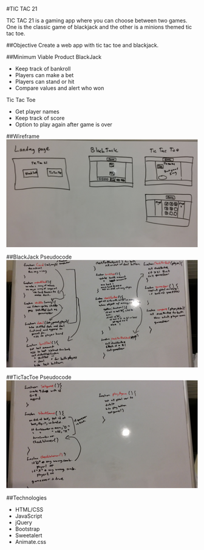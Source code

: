 #TIC TAC 21 

TIC TAC 21 is a gaming app where you can choose between two games.  One is the classic game of blackjack and the other is a minions themed tic tac toe.

##Objective
Create a web app with tic tac toe and blackjack.

##Minimum Viable Product
BlackJack
* Keep track of bankroll
* Players can make a bet
* Players can stand or hit
* Compare values and alert who won

Tic Tac Toe
* Get player names
* Keep track of score
* Option to play again after game is over

##Wireframe
![My logo](./img/wireframe.jpg)

##BlackJack Pseudocode
![My logo](./img/pseudobj.jpg)

##TicTacToe Pseudocode
![My logo](./img/pseudottt.jpg)

##Technologies
* HTML/CSS
* JavaScript
* jQuery
* Bootstrap
* Sweetalert
* Animate.css



